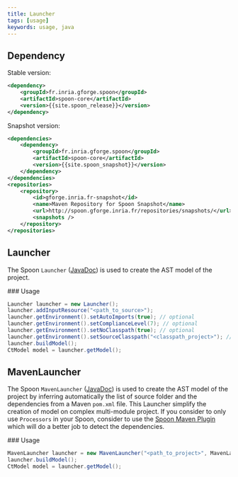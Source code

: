 ```yaml
---
title: Launcher
tags: [usage]
keywords: usage, java
---
```


## Dependency

Stable version:

```xml
<dependency>
    <groupId>fr.inria.gforge.spoon</groupId>
    <artifactId>spoon-core</artifactId>
    <version>{{site.spoon_release}}</version>
</dependency>
```

Snapshot version:

```xml
<dependencies>
	<dependency>
		<groupId>fr.inria.gforge.spoon</groupId>
		<artifactId>spoon-core</artifactId>
		<version>{{site.spoon_snapshot}}</version>
	</dependency>
</dependencies>
<repositories>
	<repository>
		<id>gforge.inria.fr-snapshot</id>
		<name>Maven Repository for Spoon Snapshot</name>
		<url>http://spoon.gforge.inria.fr/repositories/snapshots/</url>
		<snapshots />
	</repository>
</repositories>
```

## Launcher

The Spoon `Launcher` ([JavaDoc](http://spoon.gforge.inria.fr/mvnsites/spoon-core/apidocs/spoon/Launcher.html)) is used to create the AST model of the project.

### Usage

```java
Launcher launcher = new Launcher();
launcher.addInputResource("<path_to_source>");
launcher.getEnvironment().setAutoImports(true); // optional
launcher.getEnvironment().setComplianceLevel(7); // optional
launcher.getEnvironment().setNoClasspath(true); // optional
launcher.getEnvironment().setSourceClasspath("<classpath_project>"); // optional
launcher.buildModel();
CtModel model = launcher.getModel();
```


## MavenLauncher

The Spoon `MavenLauncher` ([JavaDoc](http://spoon.gforge.inria.fr/mvnsites/spoon-core/apidocs/spoon/MavenLauncher.html)) is used to create the AST model of the project by inferring automatically the list of source folder and the dependencies from a Maven `pom.xml` file.
This Launcher simplify the creation of model on complex multi-module project.
If you consider to only use `Processors` in your Spoon, consider to use the [Spoon Maven Plugin](http://spoon.gforge.inria.fr/maven.html) which will do a better job to detect the dependencies.

### Usage

```java
MavenLauncher launcher = new MavenLauncher("<path_to_project>", MavenLauncher.SOURCE_TYPE.APP_SOURCE);
launcher.buildModel();
CtModel model = launcher.getModel();
```